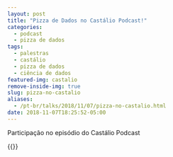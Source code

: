 ```yaml
---
layout: post
title: "Pizza de Dados no Castálio Podcast!"
categories:
  - podcast
  - pizza de dados
tags:
  - palestras
  - castálio
  - pizza de dados
  - ciência de dados
featured-img: castalio
remove-inside-img: true
slug: pizza-no-castalio
aliases: 
  - /pt-br/talks/2018/11/07/pizza-no-castalio.html
date: 2018-11-07T18:25:52-05:00
---
```


Participação no episódio do Castálio Podcast
<!--more-->

{{<youtube HxrEUBNnz2Q>}}

